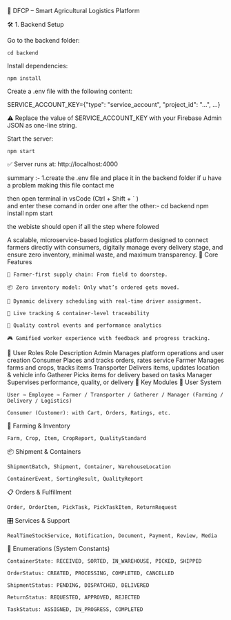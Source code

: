 🌾 DFCP – Smart Agricultural Logistics Platform

🛠 1. Backend Setup

Go to the backend folder:

    cd backend

Install dependencies:

    npm install

Create a .env file with the following content:

SERVICE_ACCOUNT_KEY={"type": "service_account", "project_id": "...", ...}

⚠️ Replace the value of SERVICE_ACCOUNT_KEY with your Firebase Admin JSON as one-line string.

Start the server:

    npm start

✅ Server runs at: http://localhost:4000

summary :-
1.create the .env file and place it in the backend folder
if u have a problem making this file contact me

then open terminal in vsCode (Ctrl + Shift + ` )  
and enter these comand in order one after the other:-
cd backend
npm install
npm start

the webiste should open if all the step where folowed

A scalable, microservice-based logistics platform designed to connect farmers directly with consumers, digitally manage every delivery stage, and ensure zero inventory, minimal waste, and maximum transparency.
🧠 Core Features

    🧺 Farmer-first supply chain: From field to doorstep.

    📦 Zero inventory model: Only what’s ordered gets moved.

    🚚 Dynamic delivery scheduling with real-time driver assignment.

    📍 Live tracking & container-level traceability

    🧪 Quality control events and performance analytics

    🎮 Gamified worker experience with feedback and progress tracking.

👥 User Roles
Role Description
Admin Manages platform operations and user creation
Consumer Places and tracks orders, rates service
Farmer Manages farms and crops, tracks items
Transporter Delivers items, updates location & vehicle info
Gatherer Picks items for delivery based on tasks
Manager Supervises performance, quality, or delivery
🧩 Key Modules
🚜 User System

    User → Employee → Farmer / Transporter / Gatherer / Manager (Farming / Delivery / Logistics)

    Consumer (Customer): with Cart, Orders, Ratings, etc.

🌱 Farming & Inventory

    Farm, Crop, Item, CropReport, QualityStandard

📦 Shipment & Containers

    ShipmentBatch, Shipment, Container, WarehouseLocation

    ContainerEvent, SortingResult, QualityReport

📋 Orders & Fulfillment

    Order, OrderItem, PickTask, PickTaskItem, ReturnRequest

🎛 Services & Support

    RealTimeStockService, Notification, Document, Payment, Review, Media

🔐 Enumerations (System Constants)

    ContainerState: RECEIVED, SORTED, IN_WAREHOUSE, PICKED, SHIPPED

    OrderStatus: CREATED, PROCESSING, COMPLETED, CANCELLED

    ShipmentStatus: PENDING, DISPATCHED, DELIVERED

    ReturnStatus: REQUESTED, APPROVED, REJECTED

    TaskStatus: ASSIGNED, IN_PROGRESS, COMPLETED
